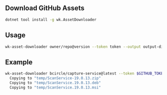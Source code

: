 ## Download GitHub Assets

```bash
dotnet tool install -g wk.AssetDownloader
```

## Usage

```bash
wk-asset-downloader owner/repo@version --token token --output output-dir
```

## Example

```bash
wk-asset-downloader bcircle/capture-service@latest --token $GITHUB_TOKEN --output temp
  Copying to "temp/ScanService-19.0.13.zip"
  Copying to "temp/ScanService.19.0.13.deb"
  Copying to "temp/ScanService.19.0.13.msi"
```